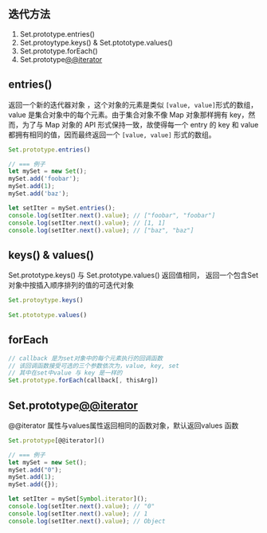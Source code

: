
## 迭代方法
1. Set.prototype.entries()
2. Set.protoytype.keys() & Set.ptototype.values()
3. Set.prototype.forEach()
4. Set.prototype[@@iterator]()

## entries()
返回一个新的迭代器对象 ，这个对象的元素是类似 `[value, value]`形式的数组，value 是集合对象中的每个元素。由于集合对象不像 Map 对象那样拥有 key，然而，为了与 Map 对象的 API 形式保持一致，故使得每一个 entry 的 key 和 value 都拥有相同的值，因而最终返回一个 `[value, value]` 形式的数组。
```js
Set.prototype.entries()

// === 例子
let mySet = new Set();
mySet.add('foobar');
mySet.add(1);
mySet.add('baz');

let setIter = mySet.entries();
console.log(setIter.next().value); // ["foobar", "foobar"]
console.log(setIter.next().value); // [1, 1]
console.log(setIter.next().value); // ["baz", "baz"]
```

## keys() & values()
Set.prototype.keys() 与 Set.prototype.values() 返回值相同， 返回一个包含Set对象中按插入顺序排列的值的可迭代对象

```js
Set.protoytype.keys() 
 
Set.ptototype.values()
```

## forEach
```js
// callback 是为set对象中的每个元素执行的回调函数
// 该回调函数接受可选的三个参数依次为，value, key, set
// 其中在set中value 与 key 是一样的
Set.prototype.forEach(callback[, thisArg])
```

## Set.prototype[@@iterator]()
@@iterator 属性与values属性返回相同的函数对象，默认返回values 函数
```js
Set.prototype[@@iterator]()

// === 例子
let mySet = new Set();
mySet.add("0");
mySet.add(1);
mySet.add({});

let setIter = mySet[Symbol.iterator]();
console.log(setIter.next().value); // "0"
console.log(setIter.next().value); // 1
console.log(setIter.next().value); // Object
```